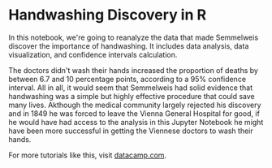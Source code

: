 # Handwashing Discovery in R

In this notebook, we're going to reanalyze the data that made Semmelweis discover the importance of handwashing. It includes data analysis, data visualization, and confidence intervals calculation. 

The doctors didn't wash their hands increased the proportion of deaths by between 6.7 and 10 percentage points, according to a 95% confidence interval. All in all, it would seem that Semmelweis had solid evidence that handwashing was a simple but highly effective procedure that could save many lives. Akthough the medical community largely rejected his discovery and in 1849 he was forced to leave the Vienna General Hospital for good, if he would have had access to the analysis in this Jupyter Notebook he might have been more successful in getting the Viennese doctors to wash their hands.

For more tutorials like this, visit [datacamp.com](https://www.datacamp.com/community/tutorials/streaming-platform-analysis).
